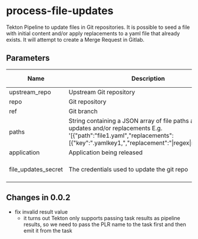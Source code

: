 # process-file-updates

Tekton Pipeline to update files in Git repositories. It is possible to seed a file with initial content and/or apply
replacements to a yaml file that already exists. It will attempt to create a Merge Request in Gitlab.

## Parameters

| Name                | Description                                                                                                                                                                              | Optional | Default value       |
|---------------------|------------------------------------------------------------------------------------------------------------------------------------------------------------------------------------------|----------|---------------------|
| upstream_repo       | Upstream Git repository                                                                                                                                                                  | No       | -                   |
| repo                | Git repository                                                                                                                                                                           | No       | -                   |
| ref                 | Git branch                                                                                                                                                                               | No       | -                   |
| paths               | String containing a JSON array of file paths and its updates and/or replacements E.g. '[{"path":"file1.yaml","replacements":[{"key":".yamlkey1,","replacement":"\|regex\|replace\|"}]}]' | No       | -                   |
| application         | Application being released                                                                                                                                                               | No       | -                   |
| file_updates_secret | The credentials used to update the git repo                                                                                                                                              | Yes      | file-updates-secret |

## Changes in 0.0.2
* fix invalid result value
  - it turns out Tekton only supports passing task results as pipeline results,
    so we need to pass the PLR name to the task first and then emit it from the task
